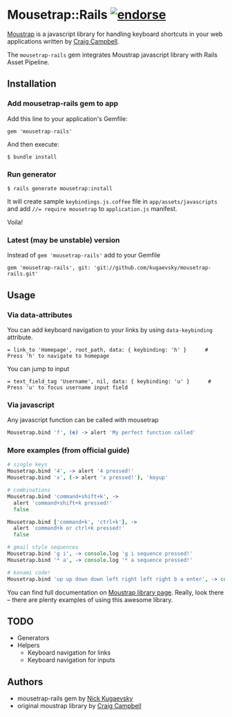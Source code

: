 # Mousetrap::Rails [![endorse](http://api.coderwall.com/kugaevsky/endorsecount.png)](http://coderwall.com/kugaevsky)

[Moustrap](https://github.com/ccampbell/mousetrap) is a javascript library for handling keyboard shortcuts in your web applications written by [Craig Campbell](http://craig.is/).

The `mousetrap-rails` gem integrates Moustrap javascript library with Rails Asset Pipeline.


## Installation

### Add mousetrap-rails gem to app

Add this line to your application's Gemfile:

    gem 'mousetrap-rails'

And then execute:

    $ bundle install

### Run generator

    $ rails generate mousetrap:install

It will create sample `keybindings.js.coffee` file in `app/assets/javascripts` and add `//= require mousetrap` to `application.js` manifest.

Voila!

### Latest (may be unstable) version

Instead of `gem 'mousetrap-rails'` add to your Gemfile

    gem 'mousetrap-rails', git: 'git://github.com/kugaevsky/mousetrap-rails.git'


## Usage

### Via data-attributes

You can add keyboard navigation to your links by using `data-keybinding` attribute.

    = link_to 'Homepage', root_path, data: { keybinding: 'h' }      # Press 'h' to navigate to homepage

You can jump to input

    = text_field_tag 'Username', nil, data: { keybinding: 'u' }      # Press 'u' to focus username input field

### Via javascript

Any javascript function can be called with mousetrap

```coffeescript
Mousetrap.bind 'f', (e) -> alert 'My perfect function called'
```

### More examples (from official guide)

```coffeescript
# single keys
Mousetrap.bind '4', -> alert '4 pressed!'
Mousetrap.bind 'x', (-> alert 'x pressed!'), 'keyup'

# combinations
Mousetrap.bind 'command+shift+k', ->
  alert 'command+shift+k pressed!'
  false

Mousetrap.bind ['command+k', 'ctrl+k'], ->
  alert 'command+k or ctrl+k pressed!'
  false

# gmail style sequences
Mousetrap.bind 'g i', -> console.log 'g i sequence pressed!'
Mousetrap.bind '* a', -> console.log '* a sequence pressed!'

# konami code!
Mousetrap.bind 'up up down down left right left right b a enter', -> console.log 'You WIN!'
```

You can find full documentation on [Moustrap library page](http://craig.is/killing/mice). Really, look there – there are plenty examples of using this awesome library.


## TODO

* Generators
* Helpers
    * Keyboard navigation for links
    * Keyboard navigation for inputs


## Authors

* mousetrap-rails gem by [Nick Kugaevsky](http://kugaevsky.ru)
* original moustrap library by [Craig Campbell](http://craig.is/)
